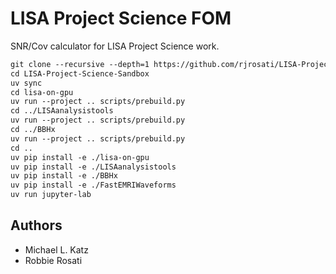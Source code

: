 # LISA Project Science FOM

SNR/Cov calculator for LISA Project Science work. 

```sh
git clone --recursive --depth=1 https://github.com/rjrosati/LISA-Project-Science-Sandbox.git
cd LISA-Project-Science-Sandbox
uv sync
cd lisa-on-gpu
uv run --project .. scripts/prebuild.py
cd ../LISAanalysistools
uv run --project .. scripts/prebuild.py
cd ../BBHx
uv run --project .. scripts/prebuild.py
cd ..
uv pip install -e ./lisa-on-gpu
uv pip install -e ./LISAanalysistools
uv pip install -e ./BBHx
uv pip install -e ./FastEMRIWaveforms
uv run jupyter-lab
```

## Authors

* Michael L. Katz
* Robbie Rosati
